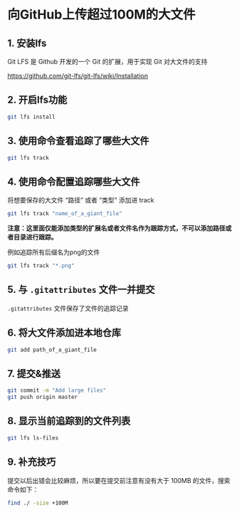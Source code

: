 # 向GitHub上传超过100M的大文件

## 1. 安装lfs

Git LFS 是 Github 开发的一个 Git 的扩展，用于实现 Git 对大文件的支持

<https://github.com/git-lfs/git-lfs/wiki/Installation>

## 2. 开启lfs功能

```sh
git lfs install
```

## 3. 使用命令查看追踪了哪些大文件

```sh
git lfs track
```

## 4. 使用命令配置追踪哪些大文件

将想要保存的大文件 “路径” 或者 “类型” 添加进 track

```sh
git lfs track "name_of_a_giant_file"
```

**注意：这里面仅能添加类型的扩展名或者文件名作为跟踪方式，不可以添加路径或者目录进行跟踪。**

例如追踪所有后缀名为png的文件

```sh
git lfs track "*.png"
```

## 5. 与 `.gitattributes` 文件一并提交

`.gitattributes` 文件保存了文件的追踪记录

## 6. 将大文件添加进本地仓库

```sh
git add path_of_a_giant_file
```

## 7. 提交&推送

```sh
git commit -m "Add large files"
git push origin master
```

## 8. 显示当前追踪到的文件列表

```sh
git lfs ls-files
```

## 9. 补充技巧

提交以后出错会比较麻烦，所以要在提交前注意有没有大于 100MB 的文件，搜索命令如下：

```sh
find ./ -size +100M
```
